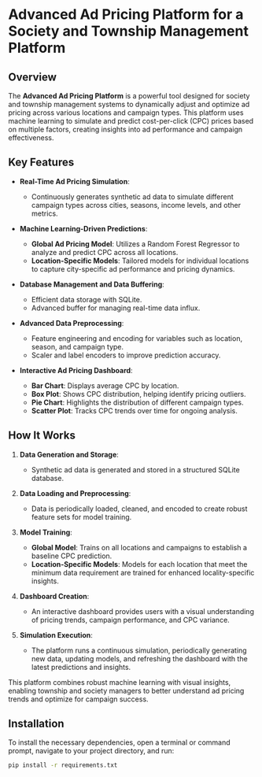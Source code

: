 # Advanced Ad Pricing Platform for a Society and Township Management Platform

## Overview

The **Advanced Ad Pricing Platform** is a powerful tool designed for society and township management systems to dynamically adjust and optimize ad pricing across various locations and campaign types. This platform uses machine learning to simulate and predict cost-per-click (CPC) prices based on multiple factors, creating insights into ad performance and campaign effectiveness.

## Key Features

- **Real-Time Ad Pricing Simulation**:
  - Continuously generates synthetic ad data to simulate different campaign types across cities, seasons, income levels, and other metrics.

- **Machine Learning-Driven Predictions**:
  - **Global Ad Pricing Model**: Utilizes a Random Forest Regressor to analyze and predict CPC across all locations.
  - **Location-Specific Models**: Tailored models for individual locations to capture city-specific ad performance and pricing dynamics.

- **Database Management and Data Buffering**:
  - Efficient data storage with SQLite.
  - Advanced buffer for managing real-time data influx.

- **Advanced Data Preprocessing**:
  - Feature engineering and encoding for variables such as location, season, and campaign type.
  - Scaler and label encoders to improve prediction accuracy.

- **Interactive Ad Pricing Dashboard**:
  - **Bar Chart**: Displays average CPC by location.
  - **Box Plot**: Shows CPC distribution, helping identify pricing outliers.
  - **Pie Chart**: Highlights the distribution of different campaign types.
  - **Scatter Plot**: Tracks CPC trends over time for ongoing analysis.

## How It Works

1. **Data Generation and Storage**:
   - Synthetic ad data is generated and stored in a structured SQLite database.

2. **Data Loading and Preprocessing**:
   - Data is periodically loaded, cleaned, and encoded to create robust feature sets for model training.

3. **Model Training**:
   - **Global Model**: Trains on all locations and campaigns to establish a baseline CPC prediction.
   - **Location-Specific Models**: Models for each location that meet the minimum data requirement are trained for enhanced locality-specific insights.

4. **Dashboard Creation**:
   - An interactive dashboard provides users with a visual understanding of pricing trends, campaign performance, and CPC variance.

5. **Simulation Execution**:
   - The platform runs a continuous simulation, periodically generating new data, updating models, and refreshing the dashboard with the latest predictions and insights.

This platform combines robust machine learning with visual insights, enabling township and society managers to better understand ad pricing trends and optimize for campaign success.

## Installation

To install the necessary dependencies, open a terminal or command prompt, navigate to your project directory, and run:

```bash
pip install -r requirements.txt
